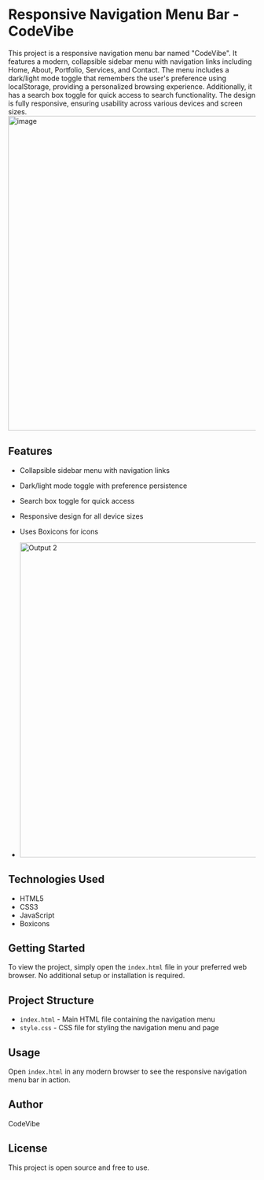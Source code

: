 # Responsive Navigation Menu Bar - CodeVibe

This project is a responsive navigation menu bar named "CodeVibe". It features a modern, collapsible sidebar menu with navigation links including Home, About, Portfolio, Services, and Contact. The menu includes a dark/light mode toggle that remembers the user's preference using localStorage, providing a personalized browsing experience. Additionally, it has a search box toggle for quick access to search functionality. The design is fully responsive, ensuring usability across various devices and screen sizes.
<img width="1364" height="639" alt="image" src="https://github.com/user-attachments/assets/3f4a014b-6547-4fdc-ac61-9d691f963366" />


## Features

- Collapsible sidebar menu with navigation links
- Dark/light mode toggle with preference persistence
- Search box toggle for quick access
- Responsive design for all device sizes
- Uses Boxicons for icons

- <img width="1364" height="639" alt="Output 2" src="https://github.com/user-attachments/assets/738b6a35-78dc-4c34-bb69-3f2fad053108" />


## Technologies Used

- HTML5
- CSS3
- JavaScript
- Boxicons

## Getting Started

To view the project, simply open the `index.html` file in your preferred web browser. No additional setup or installation is required.

## Project Structure

- `index.html` - Main HTML file containing the navigation menu
- `style.css` - CSS file for styling the navigation menu and page

## Usage

Open `index.html` in any modern browser to see the responsive navigation menu bar in action.

## Author

CodeVibe

## License

This project is open source and free to use.
